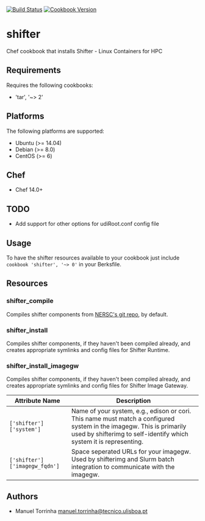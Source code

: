 [![Build Status](https://travis-ci.org/t0rrant/cookbook-shifter.svg?branch=master)](https://travis-ci.org/t0rrant/cookbook-shifter)
[![Cookbook Version](https://img.shields.io/cookbook/v/shifter.svg)](https://supermarket.chef.io/cookbooks/shifter)

# shifter

Chef cookbook that installs Shifter - Linux Containers for HPC

## Requirements

Requires the following cookbooks:

 - 'tar', '~> 2'


## Platforms

The following platforms are supported:

- Ubuntu (>= 14.04)
- Debian (>= 8.0)
- CentOS (>= 6)

## Chef

- Chef 14.0+

## TODO

- Add support for other options for udiRoot.conf config file

## Usage

To have the shifter resources available to your cookbook just include ```cookbook 'shifter', '~> 0'``` in your Berksfile.

## Resources

### shifter_compile

Compiles shifter components from [NERSC's git repo](https://github.com/NERSC/shifter/), by default. 

### shifter_install

Compiles shifter components, if they haven't been compiled already, and creates appropriate symlinks and config files for Shifter Runtime.

### shifter_install_imagegw

Compiles shifter components, if they haven't been compiled already, and creates appropriate symlinks and config files for Shifter Image Gateway.


| Attribute Name                | Description                                   |
|---|---|
| `['shifter']['system']`       | Name of your system, e.g., edison or cori. This name must match a configured system in the imagegw. This is primarily used by shifterimg to self-identify which system it is representing. |
| `['shifter']['imagegw_fqdn']` | Space seperated URLs for your imagegw. Used by shifterimg and Slurm batch integration to communicate with the imagegw. |


## Authors

* Manuel Torrinha   <manuel.torrinha@tecnico.ulisboa.pt>

